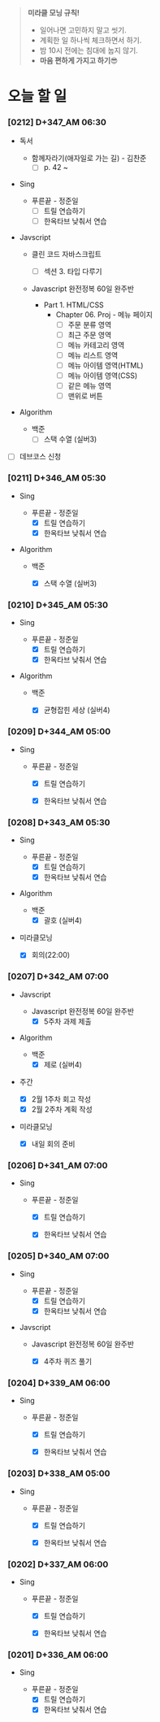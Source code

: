 > **미라클 모닝 규칙!**
>
> - 일어나면 고민하지 말고 씻기.
> - 계획한 일 하나씩 체크하면서 하기.
> - 밤 10시 전에는 침대에 눕지 않기.
> - **마음 편하게 가지고 하기**😎



# 오늘 할 일

### [0212] D+347_AM 06:30

- 독서

  - 함께자라기(애자일로 가는 길) - 김찬준
    - [ ] p. 42 ~ 
- Sing

  - 푸른끝 - 정준일
    - [ ] 트릴 연습하기
    - [ ] 한옥타브 낮춰서 연습
- Javscript

  - 클린 코드 자바스크립트

    - [ ] 섹션 3. 타입 다루기
  - Javascript 완전정복 60일 완주반
    - Part 1. HTML/CSS
      - Chapter 06. Proj - 메뉴 페이지
        - [ ] 주문 분류 영역
        - [ ] 최근 주문 영역
        - [ ] 메뉴 카테고리 영역
        - [ ] 메뉴 리스트 영역
        - [ ] 메뉴 아이템 영역(HTML)
        - [ ] 메뉴 아이템 영역(CSS)
        - [ ] 같은 메뉴 영역
        - [ ] 맨위로 버튼
- Algorithm

  - 백준
    - [ ] 스택 수열 (실버3)
- [ ] 데브코스 신청



### [0211] D+346_AM 05:30

- Sing

  - 푸른끝 - 정준일
    - [x] 트릴 연습하기
    - [x] 한옥타브 낮춰서 연습
- Algorithm

  - 백준
    - [x] 스택 수열 (실버3)



### [0210] D+345_AM 05:30

- Sing

  - 푸른끝 - 정준일
    - [x] 트릴 연습하기
    - [x] 한옥타브 낮춰서 연습
- Algorithm

  - 백준
    - [x] 균형잡힌 세상 (실버4)



### [0209] D+344_AM 05:00

- Sing

  - 푸른끝 - 정준일
    - [x] 트릴 연습하기
    - [x] 한옥타브 낮춰서 연습



### [0208] D+343_AM 05:30

- Sing

  - 푸른끝 - 정준일
    - [x] 트릴 연습하기
    - [x] 한옥타브 낮춰서 연습
- Algorithm

  - 백준
    - [x] 괄호 (실버4)
- 미라클모닝
  - [x] 회의(22:00)

### [0207] D+342_AM 07:00

- Javscript

  - Javascript 완전정복 60일 완주반
    - [x] 5주차 과제 제출
- Algorithm

  - 백준
    - [x] 제로 (실버4)
- 주간
  - [x] 2월 1주차 회고 작성
  - [x] 2월 2주차 계획 작성
- 미라클모닝
  - [x] 내일 회의 준비



### [0206] D+341_AM 07:00

- Sing

  - 푸른끝 - 정준일
    - [x] 트릴 연습하기
    - [x] 한옥타브 낮춰서 연습



### [0205] D+340_AM 07:00

- Sing

  - 푸른끝 - 정준일
    - [x] 트릴 연습하기
    - [x] 한옥타브 낮춰서 연습
- Javscript

  - Javascript 완전정복 60일 완주반
    - [x] 4주차 퀴즈 풀기



### [0204] D+339_AM 06:00

- Sing

  - 푸른끝 - 정준일
    - [x] 트릴 연습하기
    - [x] 한옥타브 낮춰서 연습



### [0203] D+338_AM 05:00

- Sing

  - 푸른끝 - 정준일
    - [x] 트릴 연습하기
    - [x] 한옥타브 낮춰서 연습



### [0202] D+337_AM 06:00

- Sing

  - 푸른끝 - 정준일
    - [x] 트릴 연습하기
    - [x] 한옥타브 낮춰서 연습



### [0201] D+336_AM 06:00

- Sing

  - 푸른끝 - 정준일
    - [x] 트릴 연습하기
    - [x] 한옥타브 낮춰서 연습